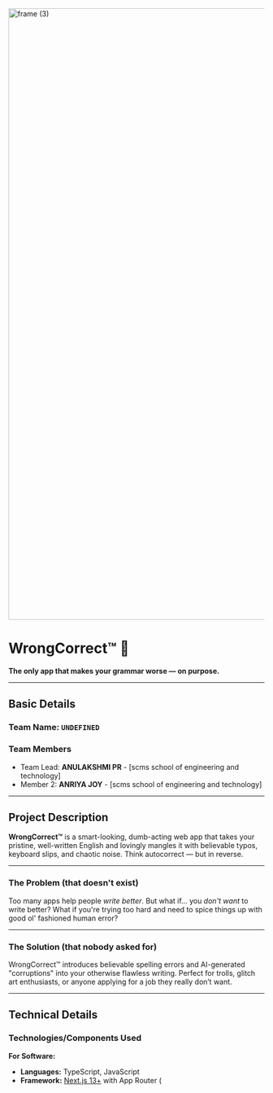 <img width="3188" height="1202" alt="frame (3)" src="https://github.com/user-attachments/assets/517ad8e9-ad22-457d-9538-a9e62d137cd7" />

# **WrongCorrect™** 🎯  
**The only app that makes your grammar worse — on purpose.**

---

## Basic Details  
### Team Name: `UNDEFINED`  

### Team Members  
- Team Lead: **ANULAKSHMI PR** - [scms school of engineering and technology]  
- Member 2: **ANRIYA JOY** - [scms school of engineering and technology]  

---

## Project Description  
**WrongCorrect™** is a smart-looking, dumb-acting web app that takes your pristine, well-written English and lovingly mangles it with believable typos, keyboard slips, and chaotic noise. Think autocorrect — but in reverse.  

---

### The Problem (that doesn't exist)  
Too many apps help people *write better*. But what if… you *don't want* to write better? What if you're trying too hard and need to spice things up with good ol' fashioned human error?

---

### The Solution (that nobody asked for)  
WrongCorrect™ introduces believable spelling errors and AI-generated "corruptions" into your otherwise flawless writing. Perfect for trolls, glitch art enthusiasts, or anyone applying for a job they really don’t want.

---

## Technical Details  

### Technologies/Components Used  

**For Software:**  
- **Languages:** TypeScript, JavaScript  
- **Framework:** [Next.js 13+](https://nextjs.org/) with App Router (
